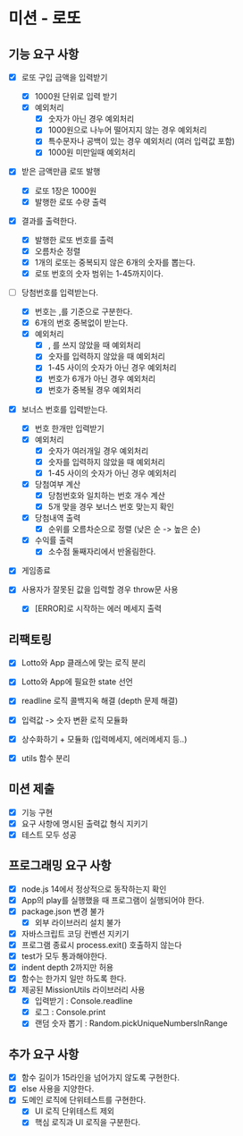 # 미션 - 로또

## 기능 요구 사항
- [x] 로또 구입 금액을 입력받기
  - [x] 1000원 단위로 입력 받기
  - [x] 예외처리
    - [x] 숫자가 아닌 경우 예외처리
    - [x] 1000원으로 나누어 떨어지지 않는 경우 예외처리
    - [x] 특수문자나 공백이 있는 경우 예외처리 (여러 입력값 포함)
    - [x] 1000원 미만일때 예외처리
- [x] 받은 금액만큼 로또 발행
  - [x] 로또 1장은 1000원
  - [x] 발행한 로또 수량 출력
- [x] 결과를 출력한다.
  - [x] 발행한 로또 번호를 출력
  - [x] 오름차순 정렬
  - [x] 1개의 로또는 중복되지 않은 6개의 숫자를 뽑는다.
  - [x] 로또 번호의 숫자 범위는 1-45까지이다.
- [ ] 당첨번호를 입력받는다.
  - [x] 번호는 ,를 기준으로 구분한다.
  - [x] 6개의 번호 중복없이 받는다.
  - [x] 예외처리
    - [x] , 를 쓰지 않았을 때 예외처리
    - [x] 숫자를 입력하지 않았을 때 예외처리
    - [x] 1-45 사이의 숫자가 아닌 경우 예외처리
    - [x] 번호가 6개가 아닌 경우 예외처리
    - [x] 번호가 중복될 경우 예외처리
- [x] 보너스 번호를 입력받는다.
  - [x] 번호 한개만 입력받기
  - [x] 예외처리
    - [x] 숫자가 여러개일 경우 예외처리
    - [x] 숫자를 입력하지 않았을 때 예외처리
    - [x] 1-45 사이의 숫자가 아닌 경우 예외처리
  - [x] 당첨여부 계산
    - [x] 당첨번호와 일치하는 번호 개수 계산
    - [x] 5개 맞을 경우 보너스 번호 맞는지 확인 
  - [x] 당첨내역 출력
    - [x] 순위를 오름차순으로 정렬 (낮은 순 -> 높은 순)
  - [x] 수익률 출력
    - [x] 소수점 둘째자리에서 반올림한다.
- [x] 게임종료

- [x] 사용자가 잘못된 값을 입력할 경우 throw문 사용
  - [x] [ERROR]로 시작하는 에러 메세지 출력


## 리팩토링
- [x] Lotto와 App 클래스에 맞는 로직 분리
- [x] Lotto와 App에 필요한 state 선언
- [x] readline 로직 콜백지옥 해결 (depth 문제 해결)
- [x] 입력값 -> 숫자 변환 로직 모듈화
- [x] 상수화하기 + 모듈화 (입력메세지, 에러메세지 등..)
- [x] utils 함수 분리


## 미션 제출
- [x] 기능 구현 
- [x] 요구 사항에 명시된 출력값 형식 지키기
- [x] 테스트 모두 성공

## 프로그래밍 요구 사항
- [x] node.js 14에서 정상적으로 동작하는지 확인
- [x] App의 play를 실행했을 때 프로그램이 실행되어야 한다.
- [x] package.json 변경 불가
  - [x] 외부 라이브러리 설치 불가
- [x] 자바스크립트 코딩 컨벤션 지키기
- [x] 프로그램 종료시 process.exit() 호출하지 않는다
- [x] test가 모두 통과해야한다.
- [x] indent depth 2까지만 허용
- [x] 함수는 한가지 일만 하도록 한다.
- [x] 제공된 MissionUtils 라이브러리 사용
  - [x] 입력받기 :  Console.readline
  - [x] 로그 : Console.print
  - [x] 랜덤 숫자 뽑기 : Random.pickUniqueNumbersInRange 

## 추가 요구 사항
- [x] 함수 길이가 15라인을 넘어가지 않도록 구현한다. 
- [x] else 사용을 지양한다.
- [x] 도메인 로직에 단위테스트를 구현한다.
  - [x] UI 로직 단위테스트 제외
  - [x] 핵심 로직과 UI 로직을 구분한다.
